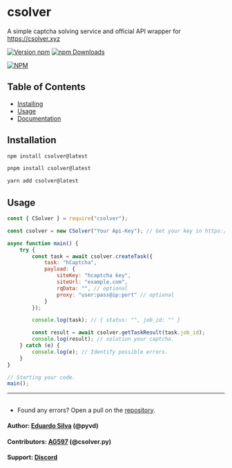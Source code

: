 # csolver

A simple captcha solving service and official API wrapper for https://csolver.xyz

[![Version npm](https://img.shields.io/npm/v/csolver.svg?style=flat-square)](https://www.npmjs.com/package/csolver)
[![npm Downloads](https://img.shields.io/npm/dm/csolver.svg?style=flat-square)](https://npmcharts.com/compare/csolver?minimal=true)

[![NPM](https://nodei.co/npm/csolver.png?downloads=true&downloadRank=true)](https://nodei.co/npm/csolver/)

## Table of Contents
- [Installing](#installation)
- [Usage](#usage)
- [Documentation](#documentation-docs)

## Installation
```bash
npm install csolver@latest
```
```bash
pnpm install csolver@latest
```
```bash
yarn add csolver@latest
```

## Usage

``` js
const { CSolver } = require("csolver");

const csolver = new CSolver("Your Api-Key"); // Get your key in https://csolver.xyz/dash

async function main() {
    try { 
        const task = await csolver.createTask({ 
            task: "hCaptcha",
            payload: {
                siteKey: "hcaptcha key",
                siteUrl: "example.com",
                rqData: "", // optional 
                proxy: "user:pass@ip:port" // optional
            }
        });

        console.log(task); // { status: "", job_id: "" }

        const result = await csolver.getTaskResult(task.job_id);
        console.log(result); // solution your captcha.
    } catch (e) {
        console.log(e); // Identify possible errors.
    }
}

// Starting your code.
main();
```
---
## 
- Found any errors? Open a pull on the [repository](https://github.com/edudevvv/csolver/pulls).

#### Author: [Eduardo Silva] (@pyvd) 
#### Contributors: [AG597] (@csolver.py)
#### Support: [Discord]

[Eduardo Silva]: https://github.com/edudevvv
[AG597]: https://
[Discord]: https://discord.gg/csolver
